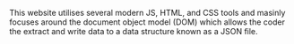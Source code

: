 This website utilises several modern JS, HTML, and CSS tools and masinly focuses around the document object model (DOM) which allows the coder the extract and write data to a data structure known as a JSON file.
